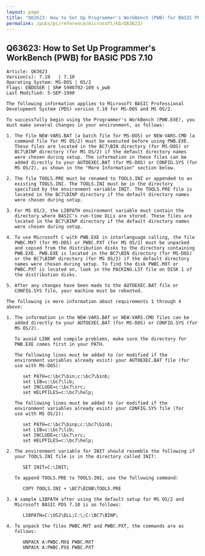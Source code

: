 ```yaml
---
layout: page
title: "Q63623: How to Set Up Programmer's WorkBench (PWB) for BASIC PDS 7.10"
permalink: /pubs/pc/reference/microsoft/kb/Q63623/
---
```


## Q63623: How to Set Up Programmer's WorkBench (PWB) for BASIC PDS 7.10

	Article: Q63623
	Version(s): 7.10   | 7.10
	Operating System: MS-DOS | OS/2
	Flags: ENDUSER | SR# S900702-109 s_pwb
	Last Modified: 5-SEP-1990
	
	The following information applies to Microsoft BASIC Professional
	Development System (PDS) version 7.10 for MS-DOS and MS OS/2.
	
	To successfully begin using the Programmer's WorkBench (PWB.EXE), you
	must make several changes in your environment, as follows:
	
	1. The file NEW-VARS.BAT (a batch file for MS-DOS) or NEW-VARS.CMD (a
	   command file for MS OS/2) must be executed before using PWB.EXE.
	   These files are located in the BC7\BIN directory (for MS-DOS) or
	   BC7\BINP directory (for MS OS/2) if the default directory names
	   were chosen during setup. The information in these files can be
	   added directly to your AUTOEXEC.BAT (for MS-DOS) or CONFIG.SYS (for
	   MS OS/2), as shown in the "More Information" section below.
	
	2. The file TOOLS.PRE must be renamed to TOOLS.INI or appended to an
	   existing TOOLS.INI. The TOOLS.INI must be in the directory
	   specified by the environment variable INIT. The TOOLS.PRE file is
	   located in the BC7\BINP directory if the default directory names
	   were chosen during setup.
	
	3. For MS OS/2, the LIBPATH environment variable must contain the
	   directory where BASIC's run-time DLLs are stored. These files are
	   located in the BC7\BINP directory if the default directory names
	   were chosen during setup.
	
	4. To use Microsoft C with PWB.EXE in interlanguage calling, the file
	   PWBC.MXT (for MS-DOS) or PWBC.PXT (for MS OS/2) must be unpacked
	   and copied from the distribution disks to the directory containing
	   PWB.EXE. PWB.EXE is located in the BC7\BIN directory (for MS-DOS)
	   or the BC7\BINP directory (for MS OS/2) if the default directory
	   names were chosen during setup. To find the disk PWBC.MXT or
	   PWBC.PXT is located on, look in the PACKING.LST file on DISK 1 of
	   the distribution disks.
	
	5. After any changes have been made to the AUTOEXEC.BAT file or
	   CONFIG.SYS file, your machine must be rebooted.
	
	The following is more information about requirements 1 through 4
	above:
	
	1. The information in the NEW-VARS.BAT or NEW-VARS.CMD files can be
	   added directly to your AUTOEXEC.BAT (for MS-DOS) or CONFIG.SYS (for
	   MS OS/2).
	
	   To avoid LINK and compile problems, make sure the directory for
	   PWB.EXE comes first in your PATH.
	
	   The following lines must be added to (or modified if the
	   environment variables already exist) your AUTOEXEC.BAT file (for
	   use with MS-DOS):
	
	      set PATH=c:\bc7\bin;c:\bc7\binb;
	      set LIB=c:\bc7\lib;
	      set INCLUDE=c:\bc7\src;
	      set HELPFILES=c:\bc7\help;
	
	   The following lines must be added to (or modified if the
	   environment variables already exist) your CONFIG.SYS file (for
	   use with MS OS/2):
	
	      set PATH=c:\bc7\binp;c:\bc7\binb;
	      set LIB=c:\bc7\lib;
	      set INCLUDE=c:\bc7\src;
	      set HELPFILES=c:\bc7\help;
	
	2. The environment variable for INIT should resemble the following if
	   your TOOLS.INI file is in the directory called INIT:
	
	      SET INIT=C:\INIT;
	
	   To append TOOLS.PRE to TOOLS.INI, use the following command:
	
	      COPY TOOLS.INI + \BC7\BINB\TOOLS.PRE
	
	3. A sample LIBPATH after using the default setup for MS OS/2 and
	   Microsoft BASIC PDS 7.10 is as follows:
	
	      LIBPATH=C:\OS2\DLL;C:\;C:\BC7\BINP;
	
	4. To unpack the files PWBC.MXT and PWBC.PXT, the commands are as
	   follows:
	
	      UNPACK A:PWBC.MX$ PWBC.MXT
	      UNPACK A:PWBC.PX$ PWBC.PXT
